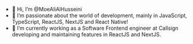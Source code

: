 - 👋 Hi, I’m @MoeAliAlHusseini
- 👀 I’m passionate about the world of development, mainly in JavaScript, TypeScript, ReactJS, NextJS and React Native!
- 🌱 I’m currently working as a Software Frontend engineer at Callsign developing and maintaining features in ReactJS and NextJS.

<!---
MoeAliAlHusseini/MoeAliAlHusseini is a ✨ special ✨ repository because its `README.md` (this file) appears on your GitHub profile.
You can click the Preview link to take a look at your changes.
--->

